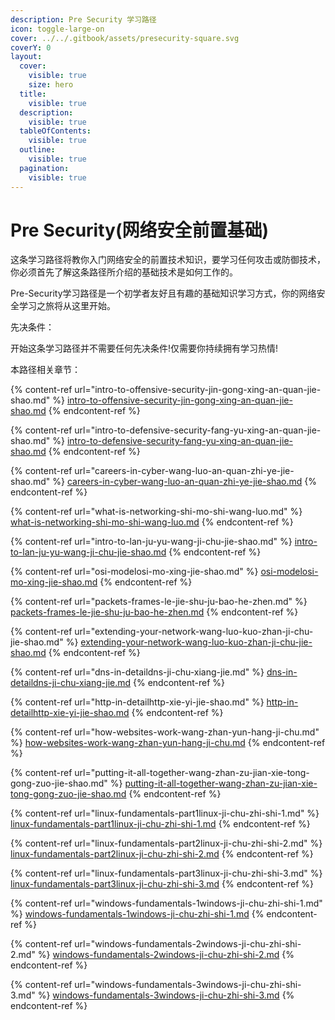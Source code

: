 ```yaml
---
description: Pre Security 学习路径
icon: toggle-large-on
cover: ../../.gitbook/assets/presecurity-square.svg
coverY: 0
layout:
  cover:
    visible: true
    size: hero
  title:
    visible: true
  description:
    visible: true
  tableOfContents:
    visible: true
  outline:
    visible: true
  pagination:
    visible: true
---
```


# Pre Security(网络安全前置基础)

这条学习路径将教你入门网络安全的前置技术知识，要学习任何攻击或防御技术，你必须首先了解这条路径所介绍的基础技术是如何工作的。

Pre-Security学习路径是一个初学者友好且有趣的基础知识学习方式，你的网络安全学习之旅将从这里开始。&#x20;

先决条件：

开始这条学习路径并不需要任何先决条件!仅需要你持续拥有学习热情!

本路径相关章节：

{% content-ref url="intro-to-offensive-security-jin-gong-xing-an-quan-jie-shao.md" %}
[intro-to-offensive-security-jin-gong-xing-an-quan-jie-shao.md](intro-to-offensive-security-jin-gong-xing-an-quan-jie-shao.md)
{% endcontent-ref %}

{% content-ref url="intro-to-defensive-security-fang-yu-xing-an-quan-jie-shao.md" %}
[intro-to-defensive-security-fang-yu-xing-an-quan-jie-shao.md](intro-to-defensive-security-fang-yu-xing-an-quan-jie-shao.md)
{% endcontent-ref %}

{% content-ref url="careers-in-cyber-wang-luo-an-quan-zhi-ye-jie-shao.md" %}
[careers-in-cyber-wang-luo-an-quan-zhi-ye-jie-shao.md](careers-in-cyber-wang-luo-an-quan-zhi-ye-jie-shao.md)
{% endcontent-ref %}

{% content-ref url="what-is-networking-shi-mo-shi-wang-luo.md" %}
[what-is-networking-shi-mo-shi-wang-luo.md](what-is-networking-shi-mo-shi-wang-luo.md)
{% endcontent-ref %}

{% content-ref url="intro-to-lan-ju-yu-wang-ji-chu-jie-shao.md" %}
[intro-to-lan-ju-yu-wang-ji-chu-jie-shao.md](intro-to-lan-ju-yu-wang-ji-chu-jie-shao.md)
{% endcontent-ref %}

{% content-ref url="osi-modelosi-mo-xing-jie-shao.md" %}
[osi-modelosi-mo-xing-jie-shao.md](osi-modelosi-mo-xing-jie-shao.md)
{% endcontent-ref %}

{% content-ref url="packets-frames-le-jie-shu-ju-bao-he-zhen.md" %}
[packets-frames-le-jie-shu-ju-bao-he-zhen.md](packets-frames-le-jie-shu-ju-bao-he-zhen.md)
{% endcontent-ref %}

{% content-ref url="extending-your-network-wang-luo-kuo-zhan-ji-chu-jie-shao.md" %}
[extending-your-network-wang-luo-kuo-zhan-ji-chu-jie-shao.md](extending-your-network-wang-luo-kuo-zhan-ji-chu-jie-shao.md)
{% endcontent-ref %}

{% content-ref url="dns-in-detaildns-ji-chu-xiang-jie.md" %}
[dns-in-detaildns-ji-chu-xiang-jie.md](dns-in-detaildns-ji-chu-xiang-jie.md)
{% endcontent-ref %}

{% content-ref url="http-in-detailhttp-xie-yi-jie-shao.md" %}
[http-in-detailhttp-xie-yi-jie-shao.md](http-in-detailhttp-xie-yi-jie-shao.md)
{% endcontent-ref %}

{% content-ref url="how-websites-work-wang-zhan-yun-hang-ji-chu.md" %}
[how-websites-work-wang-zhan-yun-hang-ji-chu.md](how-websites-work-wang-zhan-yun-hang-ji-chu.md)
{% endcontent-ref %}

{% content-ref url="putting-it-all-together-wang-zhan-zu-jian-xie-tong-gong-zuo-jie-shao.md" %}
[putting-it-all-together-wang-zhan-zu-jian-xie-tong-gong-zuo-jie-shao.md](putting-it-all-together-wang-zhan-zu-jian-xie-tong-gong-zuo-jie-shao.md)
{% endcontent-ref %}

{% content-ref url="linux-fundamentals-part1linux-ji-chu-zhi-shi-1.md" %}
[linux-fundamentals-part1linux-ji-chu-zhi-shi-1.md](linux-fundamentals-part1linux-ji-chu-zhi-shi-1.md)
{% endcontent-ref %}

{% content-ref url="linux-fundamentals-part2linux-ji-chu-zhi-shi-2.md" %}
[linux-fundamentals-part2linux-ji-chu-zhi-shi-2.md](linux-fundamentals-part2linux-ji-chu-zhi-shi-2.md)
{% endcontent-ref %}

{% content-ref url="linux-fundamentals-part3linux-ji-chu-zhi-shi-3.md" %}
[linux-fundamentals-part3linux-ji-chu-zhi-shi-3.md](linux-fundamentals-part3linux-ji-chu-zhi-shi-3.md)
{% endcontent-ref %}

{% content-ref url="windows-fundamentals-1windows-ji-chu-zhi-shi-1.md" %}
[windows-fundamentals-1windows-ji-chu-zhi-shi-1.md](windows-fundamentals-1windows-ji-chu-zhi-shi-1.md)
{% endcontent-ref %}

{% content-ref url="windows-fundamentals-2windows-ji-chu-zhi-shi-2.md" %}
[windows-fundamentals-2windows-ji-chu-zhi-shi-2.md](windows-fundamentals-2windows-ji-chu-zhi-shi-2.md)
{% endcontent-ref %}

{% content-ref url="windows-fundamentals-3windows-ji-chu-zhi-shi-3.md" %}
[windows-fundamentals-3windows-ji-chu-zhi-shi-3.md](windows-fundamentals-3windows-ji-chu-zhi-shi-3.md)
{% endcontent-ref %}



